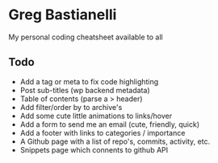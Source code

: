 # Greg Bastianelli

My personal coding cheatsheet available to all

## Todo

- Add a tag or meta to fix code highlighting
- Post sub-titles (wp backend metadata)
- Table of contents (parse a > header)
- Add filter/order by to archive's
- Add some cute little animations to links/hover
- Add a form to send me an email (cute, friendly, quick)
- Add a footer with links to categories / importance
- A Github page with a list of repo's, commits, activity, etc.
- Snippets page which connents to github API
